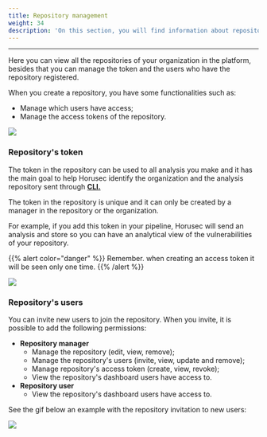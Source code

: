 ```yaml
---
title: Repository management
weight: 34
description: 'On this section, you will find information about repository management.'
---
```


---

Here you can view all the repositories of your organization in the platform, besides that you can manage the token and the users who have the repository registered.

When you create a repository, you have some functionalities such as: 

* Manage which users have access; 
* Manage the access tokens of the repository. 

![](/docs-horusec/repo-management-en_us.gif)

### Repository's token

The token in the repository can be used to all analysis you make and it has the main goal to help Horusec identify the organization and the analysis repository sent through [**CLI.**](../../cli) 

The token in the repository is unique and it can only be created by a manager in the repository or the organization.  

For example, if you add this token in your pipeline, Horusec will send an analysis and store so you can have an analytical view of the vulnerabilities of your repository.

{{% alert color="danger" %}}
Remember. when creating an access token it will be seen only one time.
{{% /alert %}}

![](/docs-horusec/token-de-repo-en_us.gif)

### Repository's users

You can invite new users to join the repository. When you invite, it is possible to add the following permissions: 

* **Repository manager**
  * Manage the repository \(edit, view, remove\);
  * Manage the repository's users \(invite, view, update and remove\);
  * Manage repository's access token \(create, view, revoke\);
  * View the repository's dashboard users have access to.  
* **Repository user**
  * View the repository's dashboard users have access to. 

See the gif below an example with the repository invitation to new users: 

![](/docs-horusec/usuario-de-repo-en_us.gif)
